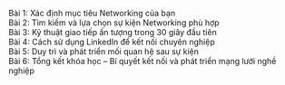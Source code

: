 Bài 1: Xác định mục tiêu Networking của bạn  
Bài 2: Tìm kiếm và lựa chọn sự kiện Networking phù hợp  
Bài 3: Kỹ thuật giao tiếp ấn tượng trong 30 giây đầu tiên  
Bài 4: Cách sử dụng LinkedIn để kết nối chuyên nghiệp  
Bài 5: Duy trì và phát triển mối quan hệ sau sự kiện  
Bài 6: Tổng kết khóa học – Bí quyết kết nối và phát triển mạng lưới nghề nghiệp